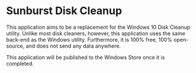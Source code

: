 # Sunburst Disk Cleanup

This application aims to be a replacement for the Windows 10 Disk Cleanup utility. Unlike most disk cleaners,
however, this application uses the same back-end as the Windows utility. Furthermore, it is 100% free, 100%
open-source, and does not send any data anywhere.

This application will be published to the Windows Store once it is completed.
